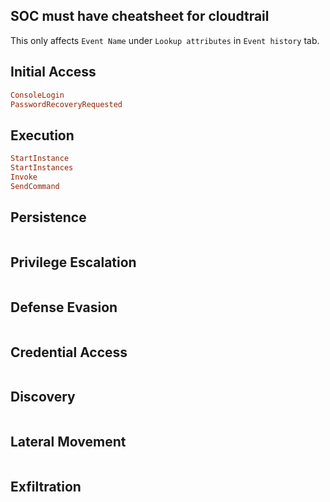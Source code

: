 ## SOC must have cheatsheet for cloudtrail

This only affects `Event Name` under `Lookup attributes` in `Event history` tab.

## Initial Access
```ruby
ConsoleLogin
PasswordRecoveryRequested
```
## Execution
```ruby
StartInstance
StartInstances
Invoke
SendCommand
```
## Persistence
```ruby
```
## Privilege Escalation
```ruby
```
## Defense Evasion
```ruby
```
## Credential Access
```ruby
```
## Discovery
```ruby
```
## Lateral Movement
```ruby
```
## Exfiltration
```ruby
```
